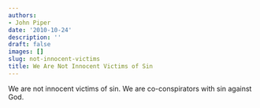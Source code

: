 ```yaml
---
authors:
- John Piper
date: '2010-10-24'
description: ''
draft: false
images: []
slug: not-innocent-victims
title: We Are Not Innocent Victims of Sin
---
```


We are not innocent victims of sin. We are co-conspirators with sin against God.